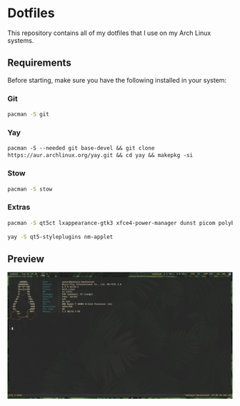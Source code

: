 # Dotfiles 

This repository contains all of my dotfiles that I use on my Arch Linux systems.

## Requirements
Before starting, make sure you have the following installed in your system:


### Git

```sh
pacman -S git 
```

### Yay 

```
pacman -S --needed git base-devel && git clone https://aur.archlinux.org/yay.git && cd yay && makepkg -si
```

### Stow 

```sh
pacman -S stow 
```

### Extras

```sh
pacman -S qt5ct lxappearance-gtk3 xfce4-power-manager dunst picom polybar rofi feh redshift pulseaudio blueman gnome-screenshot
```

```sh
yay -S qt5-styleplugins nm-applet
```

## Preview

<img src="preview.png" />
